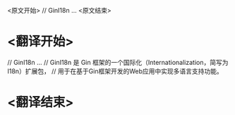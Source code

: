 
<原文开始>
// GinI18n ...
<原文结束>

# <翻译开始>
// GinI18n ...
// GinI18n 是 Gin 框架的一个国际化（Internationalization，简写为 I18n）扩展包，
// 用于在基于Gin框架开发的Web应用中实现多语言支持功能。
# <翻译结束>

